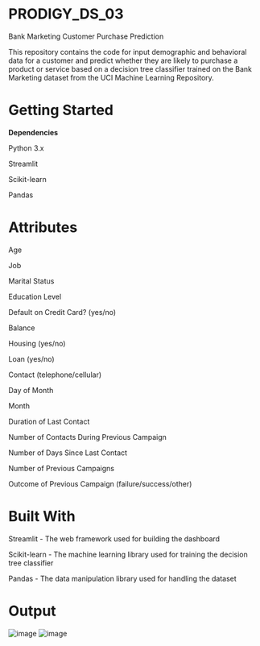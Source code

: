 # PRODIGY_DS_03

Bank Marketing Customer Purchase Prediction

This repository contains the code for input demographic and behavioral data for a customer and predict whether they are likely to purchase a product or service based on a decision tree classifier trained on the Bank Marketing dataset from the UCI Machine Learning Repository.

# **Getting Started**

**Dependencies**

Python 3.x

Streamlit

Scikit-learn

Pandas



# **Attributes**

Age

Job


Marital Status

Education Level

Default on Credit Card? (yes/no)

Balance

Housing (yes/no)

Loan (yes/no)

Contact (telephone/cellular)

Day of Month

Month

Duration of Last Contact

Number of Contacts During Previous Campaign

Number of Days Since Last Contact

Number of Previous Campaigns

Outcome of Previous Campaign (failure/success/other)

# **Built With**

Streamlit - The web framework used for building the dashboard

Scikit-learn - The machine learning library used for training the decision tree classifier

Pandas - The data manipulation library used for handling the dataset

# **Output**

![image](https://github.com/Julie-0411/PRODIGY_DS_03/assets/156679415/26e42a6d-c63b-47f8-a314-0b8fc4340317)
![image](https://github.com/Julie-0411/PRODIGY_DS_03/assets/156679415/c42a03f6-ec50-4ea2-8f0b-015e9f39f7c7)


